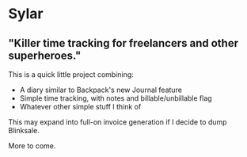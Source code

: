 # Sylar #

## "Killer time tracking for freelancers and other superheroes." ##

This is a quick little project combining:

* A diary similar to Backpack's new Journal feature
* Simple time tracking, with notes and billable/unbillable flag
* Whatever other simple stuff I think of

This may expand into full-on invoice generation if I decide to dump Blinksale.

More to come.